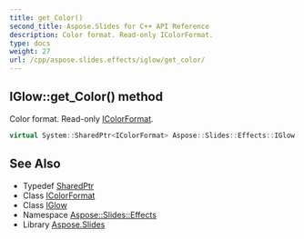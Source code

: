 ```yaml
---
title: get_Color()
second_title: Aspose.Slides for C++ API Reference
description: Color format. Read-only IColorFormat.
type: docs
weight: 27
url: /cpp/aspose.slides.effects/iglow/get_color/
---
```

## IGlow::get_Color() method


Color format. Read-only [IColorFormat](../../../aspose.slides/icolorformat/).

```cpp
virtual System::SharedPtr<IColorFormat> Aspose::Slides::Effects::IGlow::get_Color()=0
```

## See Also

* Typedef [SharedPtr](../../system/sharedptr/)
* Class [IColorFormat](../../aspose.slides/icolorformat/)
* Class [IGlow](./)
* Namespace [Aspose::Slides::Effects](../)
* Library [Aspose.Slides](../../)
